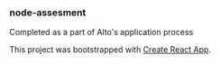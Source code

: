 ### node-assesment

Completed as a part of Alto's application process

This project was bootstrapped with [Create React App](https://github.com/facebook/create-react-app).
